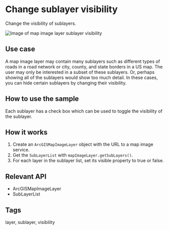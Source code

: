 # Change sublayer visibility

Change the visibility of sublayers.

![Image of map image layer sublayer visibility](change-sublayer-visibility.png)

## Use case

A map image layer may contain many sublayers such as different types of roads in a road network or city, county, and state borders in a US map. The user may only be interested in a subset of these sublayers. Or, perhaps showing all of the sublayers would show too much detail. In these cases, you can hide certain sublayers by changing their visibility.

## How to use the sample

Each sublayer has a check box which can be used to toggle the visibility of the sublayer.

## How it works

1.  Create an `ArcGISMapImageLayer` object with the URL to a map image service.
2.  Get the `SubLayerList` with `mapImageLayer.getSubLayers()`.
3.  For each layer in the sublayer list, set its visible property to true or false.

## Relevant API

*   ArcGISMapImageLayer
*   SubLayerList

## Tags

layer, sublayer, visibility